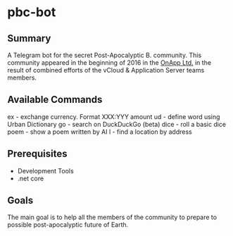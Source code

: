 # pbc-bot

## Summary

A Telegram bot for the secret Post-Apocalyptic B. community. This community appeared in the beginning of 2016 in the [OnApp Ltd.](http://www.onapp.com) in the result of combined efforts of the vCloud & Application Server teams members.

## Available Commands

ex - exchange currency. Format XXX:YYY amount
ud - define word using Urban Dictionary
go - search on DuckDuckGo (beta)
dice - roll a basic dice
poem - show a poem written by AI
l - find a location by address

## Prerequisites

- Development Tools
- .net core

## Goals

The main goal is to help all the members of the community to prepare to possible post-apocalyptic future of Earth.
